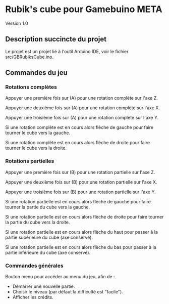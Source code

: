 ﻿
# Rubik's cube pour Gamebuino META

Version 1.0

## Description succincte du projet

Le projet est un projet lié à l'outil Arduino IDE, voir le fichier src/GBRubiksCube.ino.

## Commandes du jeu

### Rotations complètes

Appuyer une première fois sur (A) pour une rotation complète sur l'axe Z.

Appuyer une deuxième fois sur (A) pour une rotation complète sur l'axe X.

Appuyer une troisième fois sur (A) pour une rotation complète sur l'axe Y.


Si une rotation complète est en cours alors flèche de gauche pour faire tourner le cube vers la gauche.

Si une rotation complète est en cours alors flèche de droite pour faire tourner le cube vers la droite.

### Rotations partielles

Appuyer une première fois sur (B) pour une rotation partielle sur l'axe Z.

Appuyer une deuxième fois sur (B) pour une rotation partielle sur l'axe X.

Appuyer une troisième fois sur (B) pour une rotation partielle sur l'axe Y.


Si une rotation partielle est en cours alors flèche de gauche pour faire tourner la partie du cube vers la gauche.

Si une rotation partielle est en cours alors flèche de droite pour faire tourner la partie du cube vers la droite.

Si une rotation partielle est en cours alors flèche du haut pour passer à la partie supérieure du cube (axe conservé).

Si une rotation partielle est en cours alors flèche du bas pour passer à la partie inférieure du cube (axe conservé).

### Commandes générales

Bouton menu pour accéder au menu du jeu, afin de :
- Démarrer une nouvelle partie.
- Choisir le niveau (par défaut la difficulté est "facile").
- Afficher les crédits.
